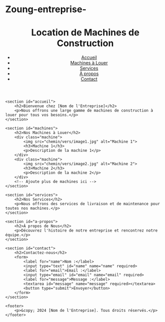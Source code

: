 # Zoung-entreprise-
<!DOCTYPE html>
<html lang="fr">
<head>
    <meta charset="UTF-8">
    <meta name="viewport" content="width=device-width, initial-scale=1.0">
    <title>Location de Machines de Construction</title>
    <link rel="stylesheet" href="styles.css">
</head>
<body>
    <header>
        <h1>Location de Machines de Construction</h1>
        <nav>
            <ul>
                <li><a href="#accueil">Accueil</a></li>
                <li><a href="#machines">Machines à Louer</a></li>
                <li><a href="#services">Services</a></li>
                <li><a href="#a-propos">À propos</a></li>
                <li><a href="#contact">Contact</a></li>
            </ul>
        </nav>
    </header>

    <section id="accueil">
        <h2>Bienvenue chez [Nom de l'Entreprise]</h2>
        <p>Nous offrons une large gamme de machines de construction à louer pour tous vos besoins.</p>
    </section>

    <section id="machines">
        <h2>Nos Machines à Louer</h2>
        <div class="machine">
            <img src="chemin/vers/image1.jpg" alt="Machine 1">
            <h3>Machine 1</h3>
            <p>Description de la machine 1</p>
        </div>
        <div class="machine">
            <img src="chemin/vers/image2.jpg" alt="Machine 2">
            <h3>Machine 2</h3>
            <p>Description de la machine 2</p>
        </div>
        <!-- Ajoute plus de machines ici -->
    </section>

    <section id="services">
        <h2>Nos Services</h2>
        <p>Nous offrons des services de livraison et de maintenance pour toutes nos machines.</p>
    </section>

    <section id="a-propos">
        <h2>À propos de Nous</h2>
        <p>Découvrez l'histoire de notre entreprise et rencontrez notre équipe.</p>
    </section>

    <section id="contact">
        <h2>Contactez-nous</h2>
        <form>
            <label for="name">Nom :</label>
            <input type="text" id="name" name="name" required>
            <label for="email">Email :</label>
            <input type="email" id="email" name="email" required>
            <label for="message">Message :</label>
            <textarea id="message" name="message" required></textarea>
            <button type="submit">Envoyer</button>
        </form>
    </section>

    <footer>
        <p>&copy; 2024 [Nom de l'Entreprise]. Tous droits réservés.</p>
    </footer>
</body>
</html>
